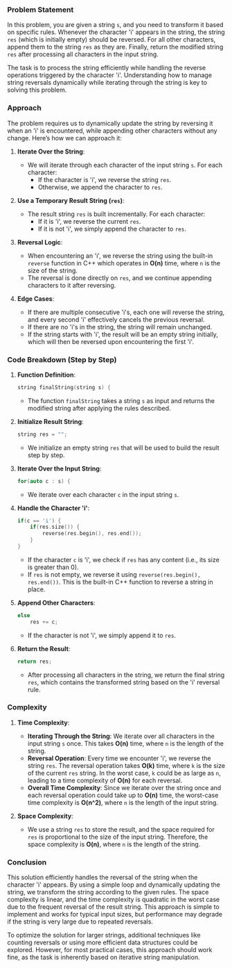 ### Problem Statement

In this problem, you are given a string `s`, and you need to transform it based on specific rules. Whenever the character 'i' appears in the string, the string `res` (which is initially empty) should be reversed. For all other characters, append them to the string `res` as they are. Finally, return the modified string `res` after processing all characters in the input string.

The task is to process the string efficiently while handling the reverse operations triggered by the character 'i'. Understanding how to manage string reversals dynamically while iterating through the string is key to solving this problem.

### Approach

The problem requires us to dynamically update the string by reversing it when an 'i' is encountered, while appending other characters without any change. Here’s how we can approach it:

1. **Iterate Over the String**:
   - We will iterate through each character of the input string `s`. For each character:
     - If the character is 'i', we reverse the string `res`.
     - Otherwise, we append the character to `res`.

2. **Use a Temporary Result String (`res`)**:
   - The result string `res` is built incrementally. For each character:
     - If it is 'i', we reverse the current `res`.
     - If it is not 'i', we simply append the character to `res`.

3. **Reversal Logic**:
   - When encountering an 'i', we reverse the string using the built-in `reverse` function in C++ which operates in **O(n)** time, where `n` is the size of the string. 
   - The reversal is done directly on `res`, and we continue appending characters to it after reversing.

4. **Edge Cases**:
   - If there are multiple consecutive 'i's, each one will reverse the string, and every second 'i' effectively cancels the previous reversal.
   - If there are no 'i's in the string, the string will remain unchanged.
   - If the string starts with 'i', the result will be an empty string initially, which will then be reversed upon encountering the first 'i'.

### Code Breakdown (Step by Step)

1. **Function Definition**:
   ```cpp
   string finalString(string s) {
   ```
   - The function `finalString` takes a string `s` as input and returns the modified string after applying the rules described.

2. **Initialize Result String**:
   ```cpp
   string res = "";
   ```
   - We initialize an empty string `res` that will be used to build the result step by step.

3. **Iterate Over the Input String**:
   ```cpp
   for(auto c : s) {
   ```
   - We iterate over each character `c` in the input string `s`.

4. **Handle the Character 'i'**:
   ```cpp
   if(c == 'i') {
       if(res.size()) {
           reverse(res.begin(), res.end());
       }
   }
   ```
   - If the character `c` is 'i', we check if `res` has any content (i.e., its size is greater than 0).
   - If `res` is not empty, we reverse it using `reverse(res.begin(), res.end())`. This is the built-in C++ function to reverse a string in place.

5. **Append Other Characters**:
   ```cpp
   else
       res += c;
   ```
   - If the character is not 'i', we simply append it to `res`.

6. **Return the Result**:
   ```cpp
   return res;
   ```
   - After processing all characters in the string, we return the final string `res`, which contains the transformed string based on the 'i' reversal rule.

### Complexity

1. **Time Complexity**:
   - **Iterating Through the String**: We iterate over all characters in the input string `s` once. This takes **O(n)** time, where `n` is the length of the string.
   - **Reversal Operation**: Every time we encounter 'i', we reverse the string `res`. The reversal operation takes **O(k)** time, where `k` is the size of the current `res` string. In the worst case, `k` could be as large as `n`, leading to a time complexity of **O(n)** for each reversal.
   - **Overall Time Complexity**: Since we iterate over the string once and each reversal operation could take up to **O(n)** time, the worst-case time complexity is **O(n^2)**, where `n` is the length of the input string.

2. **Space Complexity**:
   - We use a string `res` to store the result, and the space required for `res` is proportional to the size of the input string. Therefore, the space complexity is **O(n)**, where `n` is the length of the string.

### Conclusion

This solution efficiently handles the reversal of the string when the character 'i' appears. By using a simple loop and dynamically updating the string, we transform the string according to the given rules. The space complexity is linear, and the time complexity is quadratic in the worst case due to the frequent reversal of the result string. This approach is simple to implement and works for typical input sizes, but performance may degrade if the string is very large due to repeated reversals. 

To optimize the solution for larger strings, additional techniques like counting reversals or using more efficient data structures could be explored. However, for most practical cases, this approach should work fine, as the task is inherently based on iterative string manipulation.